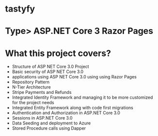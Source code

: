 # tastyfy

# Type> ASP.NET Core 3 Razor Pages

# What this project covers?

- Structure of ASP NET Core 3.0 Project
- Basic security of ASP NET Core 3.0
- applications using ASP NET Core 3.0 using using Razor Pages
- Repository Pattern
- N-Tier Architecture
- Stripe Payments and Refunds
- Integrated Identity Framework and managing it to be more customized for the project needs
- Integrated Entity Framework along with code first migrations
- Authentication and Authorization in ASP.NET Core 3.0
- Sessions in ASP.NET Core 3.0
- Data Seeding and deployment to Azure
- Stored Procedure calls using Dapper
